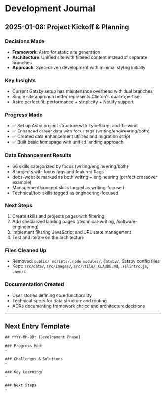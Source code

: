 # Development Journal

## 2025-01-08: Project Kickoff & Planning

### Decisions Made
- **Framework**: Astro for static site generation
- **Architecture**: Unified site with filtered content instead of separate branches
- **Approach**: Spec-driven development with minimal styling initially

### Key Insights
- Current Gatsby setup has maintenance overhead with dual branches
- Single site approach better represents Clinton's dual expertise
- Astro perfect fit: performance + simplicity + Netlify support

### Progress Made
- ✅ Set up Astro project structure with TypeScript and Tailwind
- ✅ Enhanced career data with focus tags (writing/engineering/both)
- ✅ Created data enhancement utilities and migration script
- ✅ Built basic homepage with unified landing approach

### Data Enhancement Results
- 66 skills categorized by focus (writing/engineering/both)
- 8 projects with focus tags and featured flags
- docs-website marked as both writing + engineering (perfect crossover example)
- Management/concept skills tagged as writing-focused
- Technical/tool skills tagged as engineering-focused

### Next Steps
1. Create skills and projects pages with filtering
2. Add specialized landing pages (/technical-writing, /software-engineering)
3. Implement filtering JavaScript and URL state management
4. Test and iterate on the architecture

### Files Cleaned Up
- Removed: `public/`, `scripts/`, `node_modules/`, `gatsby/`, Gatsby config files
- Kept: `src/data/`, `src/images/`, `src/utils/`, `CLAUDE.md`, `.eslintrc.js`, `.nvmrc`

### Documentation Created
- User stories defining core functionality
- Technical specs for data structure and routing
- ADRs documenting framework choice and architecture decisions

---

## Next Entry Template
```
## YYYY-MM-DD: [Development Phase]

### Progress Made
- 

### Challenges & Solutions
- 

### Key Learnings
- 

### Next Steps
- 
```